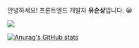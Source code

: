 안녕하세요! 프론트엔드 개발자 **유순상**입니다. 😀

<a href="https://soon-blog.vercel.app"><img src="https://img.shields.io/badge/-blog-black"/></a>

[![Anurag's GitHub stats](https://github-readme-stats.vercel.app/api?username=yooss2006)](https://github.com/anuraghazra/github-readme-stats)

